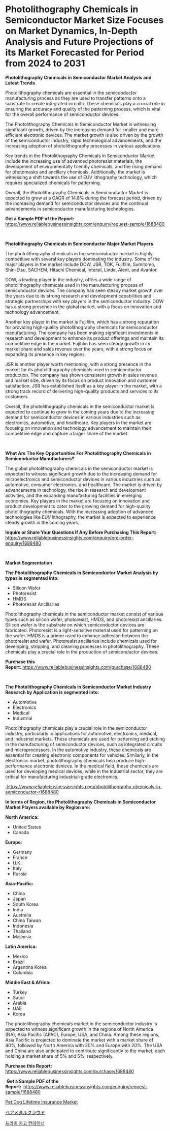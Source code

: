 <p><h1>Photolithography Chemicals in Semiconductor Market Size Focuses on Market Dynamics, In-Depth Analysis and Future Projections of its Market Forecasted for Period from 2024 to 2031</h1></p><p><strong>Photolithography Chemicals in Semiconductor Market Analysis and Latest Trends</strong></p>
<p><p>Photolithography chemicals are essential in the semiconductor manufacturing process as they are used to transfer patterns onto a substrate to create integrated circuits. These chemicals play a crucial role in ensuring the accuracy and quality of the patterning process, which is vital for the overall performance of semiconductor devices.</p><p>The Photolithography Chemicals in Semiconductor Market is witnessing significant growth, driven by the increasing demand for smaller and more efficient electronic devices. The market growth is also driven by the growth of the semiconductor industry, rapid technological advancements, and the increasing adoption of photolithography processes in various applications.</p><p>Key trends in the Photolithography Chemicals in Semiconductor Market include the increasing use of advanced photoresist materials, the development of environmentally friendly chemicals, and the rising demand for photomasks and ancillary chemicals. Additionally, the market is witnessing a shift towards the use of EUV lithography technology, which requires specialized chemicals for patterning.</p><p>Overall, the Photolithography Chemicals in Semiconductor Market is expected to grow at a CAGR of 14.8% during the forecast period, driven by the increasing demand for semiconductor devices and the continual advancements in semiconductor manufacturing technologies.</p></p>
<p><strong>Get a Sample PDF of the Report:&nbsp;</strong> <a href="https://www.reliablebusinessinsights.com/enquiry/request-sample/1688480">https://www.reliablebusinessinsights.com/enquiry/request-sample/1688480</a></p>
<p>&nbsp;</p>
<p><strong>Photolithography Chemicals in Semiconductor Major Market Players</strong></p>
<p><p>The photolithography chemicals in the semiconductor market is highly competitive with several key players dominating the industry. Some of the major players in the market include DOW, JSR, TOK, Fujifilm, Sumitomo, Shin-Etsu, SACHEM, Hitachi Chemical, Intersil, Linde, Alent, and Avantor. </p><p>DOW, a leading player in the industry, offers a wide range of photolithography chemicals used in the manufacturing process of semiconductor devices. The company has seen steady market growth over the years due to its strong research and development capabilities and strategic partnerships with key players in the semiconductor industry. DOW has a strong presence in the global market, with a focus on innovation and technology advancement.</p><p>Another key player in the market is Fujifilm, which has a strong reputation for providing high-quality photolithography chemicals for semiconductor manufacturing. The company has been making significant investments in research and development to enhance its product offerings and maintain its competitive edge in the market. Fujifilm has seen steady growth in its market share and sales revenue over the years, with a strong focus on expanding its presence in key regions.</p><p>JSR is another player worth mentioning, with a strong presence in the market for its photolithography chemicals used in semiconductor production. The company has shown consistent growth in sales revenue and market size, driven by its focus on product innovation and customer satisfaction. JSR has established itself as a key player in the market, with a strong track record of delivering high-quality products and services to its customers. </p><p>Overall, the photolithography chemicals in the semiconductor market is expected to continue to grow in the coming years due to the increasing demand for semiconductor devices in various industries such as electronics, automotive, and healthcare. Key players in the market are focusing on innovation and technology advancement to maintain their competitive edge and capture a larger share of the market.</p></p>
<p>&nbsp;</p>
<p><strong>What Are The Key Opportunities For Photolithography Chemicals in Semiconductor Manufacturers?</strong></p>
<p><p>The global photolithography chemicals in the semiconductor market is expected to witness significant growth due to the increasing demand for microelectronics and semiconductor devices in various industries such as automotive, consumer electronics, and healthcare. The market is driven by advancements in technology, the rise in research and development activities, and the expanding manufacturing facilities in emerging economies. Key players in the market are focusing on innovation and product development to cater to the growing demand for high-quality photolithography chemicals. With the increasing adoption of advanced technologies like EUV lithography, the market is expected to experience steady growth in the coming years.</p></p>
<p><strong>Inquire or Share Your Questions If Any Before Purchasing This Report:</strong> <a href="https://www.reliablebusinessinsights.com/enquiry/pre-order-enquiry/1688480">https://www.reliablebusinessinsights.com/enquiry/pre-order-enquiry/1688480</a></p>
<p>&nbsp;</p>
<p><strong>Market Segmentation</strong></p>
<p><strong>The Photolithography Chemicals in Semiconductor Market Analysis by types is segmented into:</strong></p>
<p><ul><li>Silicon Wafer</li><li>Photoresist</li><li>HMDS</li><li>Photoresist Ancillaries</li></ul></p>
<p><p>Photolithography chemicals in the semiconductor market consist of various types such as silicon wafer, photoresist, HMDS, and photoresist ancillaries. Silicon wafer is the substrate on which semiconductor devices are fabricated. Photoresist is a light-sensitive material used for patterning on the wafer. HMDS is a primer used to enhance adhesion between the photoresist and wafer. Photoresist ancillaries include chemicals used for developing, stripping, and cleaning processes in photolithography. These chemicals play a crucial role in the production of semiconductor devices.</p></p>
<p><strong>Purchase this Report:&nbsp;</strong><a href="https://www.reliablebusinessinsights.com/purchase/1688480">https://www.reliablebusinessinsights.com/purchase/1688480</a></p>
<p>&nbsp;</p>
<p><strong>The Photolithography Chemicals in Semiconductor Market Industry Research by Application is segmented into:</strong></p>
<p><ul><li>Automotive</li><li>Electronics</li><li>Medical</li><li>Industrial</li></ul></p>
<p><p>Photolithography chemicals play a crucial role in the semiconductor industry, particularly in applications for automotive, electronics, medical, and industrial markets. These chemicals are used for patterning and etching in the manufacturing of semiconductor devices, such as integrated circuits and microprocessors. In the automotive industry, these chemicals are essential for creating electronic components for vehicles. Similarly, in the electronics market, photolithography chemicals help produce high-performance electronic devices. In the medical field, these chemicals are used for developing medical devices, while in the industrial sector, they are critical for manufacturing industrial-grade electronics.</p></p>
<p><a href="https://www.reliablebusinessinsights.com/photolithography-chemicals-in-semiconductor-r1688480">&nbsp;https://www.reliablebusinessinsights.com/photolithography-chemicals-in-semiconductor-r1688480</a></p>
<p><strong>In terms of Region, the Photolithography Chemicals in Semiconductor Market Players available by Region are:</strong></p>
<p>
    <p> <strong> North America: </strong>
        <ul>
            <li>United States</li>
            <li>Canada</li>
        </ul>
        </p> 
    <p> <strong> Europe: </strong>
        <ul>
            <li>Germany</li>
            <li>France</li>
            <li>U.K.</li>
            <li>Italy</li>
            <li>Russia</li>
        </ul>
        </p> 
    <p> <strong> Asia-Pacific: </strong>
        <ul>
            <li>China</li>
            <li>Japan</li>
            <li>South Korea</li>
            <li>India</li>
            <li>Australia</li>
            <li>China Taiwan</li>
            <li>Indonesia</li>
            <li>Thailand</li>
            <li>Malaysia</li>
        </ul>
        </p> 
    <p> <strong> Latin America: </strong>
        <ul>
            <li>Mexico</li>
            <li>Brazil</li>
            <li>Argentina Korea</li>
            <li>Colombia</li>
        </ul>
        </p> 
    <p> <strong> Middle East & Africa: </strong>
        <ul>
            <li>Turkey</li>
            <li>Saudi</li>
            <li>Arabia</li>
            <li>UAE</li>
            <li>Korea</li>
        </ul>
    </p>
    </p>
<p><p>The photolithography chemicals market in the semiconductor industry is expected to witness significant growth in the regions of North America (NA), Asia Pacific (APAC), Europe, USA, and China. Among these regions, Asia Pacific is projected to dominate the market with a market share of 40%, followed by North America with 30% and Europe with 20%. The USA and China are also anticipated to contribute significantly to the market, each holding a market share of 5% and 5%, respectively.</p></p>
<p><strong>Purchase this Report: </strong><a href="https://www.reliablebusinessinsights.com/purchase/1688480">https://www.reliablebusinessinsights.com/purchase/1688480</a></p>
<p>&nbsp;<strong>Get a Sample PDF of the Report:&nbsp;&nbsp;</strong><a href="https://www.reliablebusinessinsights.com/enquiry/request-sample/1688480">https://www.reliablebusinessinsights.com/enquiry/request-sample/1688480</a></p>
<p><strong></strong></p>
<p><p><a href="https://github.com/jadenRaynor/Market-Research-Report-List-1/blob/main/pet-dog-lifetime-insurance-market.md">Pet Dog Lifetime Insurance Market</a></p><p><a href="https://github.com/oafhukehf4709715/Market-Research-Report-List-3/blob/main/5620597183247.md">ベアメタルクラウド</a></p><p><a href="https://github.com/gambitz1998/Market-Research-Report-List-1/blob/main/5570107185932.md">드라이 카고 컨테이너</a></p></p>